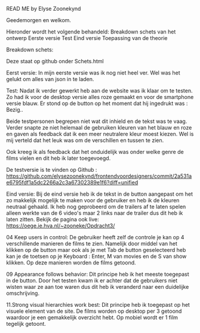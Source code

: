 READ ME by Elyse Zoonekynd

Geedemorgen en welkom.

Hieronder wordt het volgende behandeld:
Breakdown schets van het ontwerp
Eerste versie
Test
Eind versie
Toepassing van de theorie


Breakdown schets:

Deze staat op github onder Schets.html

Eerst versie:
In mijn eerste versie was ik nog niet heel ver. Wel was het gelukt om alles van json in te laden.


Test:
Nadat ik verder gewerkt heb aan de website was ik klaar om te testen.
Zo had ik voor de desktop versie alles roze gemaakt en voor de smartphone versie blauw. Er stond op de button op het moment dat hij ingedrukt was : Bezig..

Beide testpersonen begrepen niet wat dit inhield en de tekst was te vaag. Verder snapte ze niet helemaal de gebruiken kleuren van het blauw en roze en gaven als feedback dat ik een meer neutralere kleur moest kiezen. Wel is mij verteld dat het leuk was om de verschillen en tussen te zien.

Ook kreeg ik als feedback dat het onduidelijk was onder welke genre de films vielen en dit heb ik later toegevoegd.

De testversie is te vinden op Github :
https://github.com/elysezoonekynd/frontendvoordesigners/commit/2a531ae6795fdf1a5dc2266a2c3a67302389e1f6?diff=unified


Eind versie:
Bij de eind versie heb ik de tekst in de button aangepast om het zo makkelijk mogelijk te maken voor de gebruiker en heb ik de kleuren neutraal gehaald. Ik heb nog geprobeerd om de trailers af te laten spelen alleen werkte van de 6 video's maar 2 links naar de trailer dus dit heb ik laten zitten. Bekijk de pagina ook live:
https://oege.ie.hva.nl/~zooneke/Opdracht3/


04 Keep users in control:
De gebruiker heeft zelf de controle je kan op 4 verschillende manieren de films te zien. Namelijk door middel van het klikken op de button maar ook als je met Tab de button geselecteerd heb kan je de toetsen op je Keyboard : Enter, M van movies en de S van show klikken. Op deze manieren worden de films getoond.

09 Appearance follows behavior:
Dit principe heb ik het meeste toegepast in de button. Door het testen kwam ik er achter dat de gebruikers niet wisten waar ze aan toe waren dus dit heb ik veranderd naar een duidelijke omschrijving.

11.Strong visual hierarchies work best:
Dit principe heb ik toegepast op het visuele element van de site. De films worden op desktop per 3 getoond waardoor je een gemakkelijk overzicht hebt. Op mobiel wordt er 1 film tegelijk getoont.
